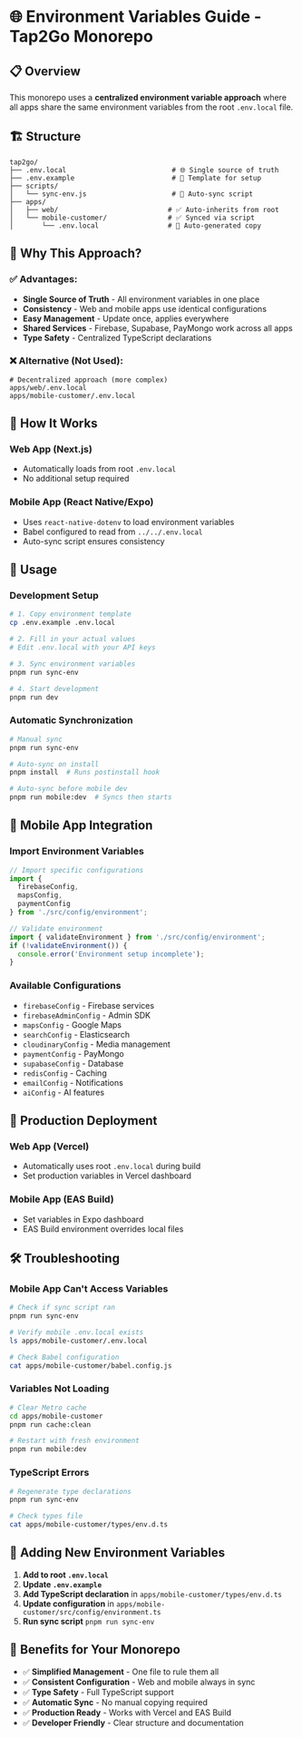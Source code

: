 # 🌐 Environment Variables Guide - Tap2Go Monorepo

## 📋 Overview

This monorepo uses a **centralized environment variable approach** where all apps share the same environment variables from the root `.env.local` file.

## 🏗️ Structure

```
tap2go/
├── .env.local                          # 🌐 Single source of truth
├── .env.example                        # 📝 Template for setup
├── scripts/
│   └── sync-env.js                     # 🔄 Auto-sync script
├── apps/
│   ├── web/                           # ✅ Auto-inherits from root
│   └── mobile-customer/               # ✅ Synced via script
│       └── .env.local                 # 📱 Auto-generated copy
```

## 🎯 Why This Approach?

### ✅ **Advantages:**
- **Single Source of Truth** - All environment variables in one place
- **Consistency** - Web and mobile apps use identical configurations
- **Easy Management** - Update once, applies everywhere
- **Shared Services** - Firebase, Supabase, PayMongo work across all apps
- **Type Safety** - Centralized TypeScript declarations

### ❌ **Alternative (Not Used):**
```
# Decentralized approach (more complex)
apps/web/.env.local
apps/mobile-customer/.env.local
```

## 🔧 How It Works

### **Web App (Next.js)**
- Automatically loads from root `.env.local`
- No additional setup required

### **Mobile App (React Native/Expo)**
- Uses `react-native-dotenv` to load environment variables
- Babel configured to read from `../../.env.local`
- Auto-sync script ensures consistency

## 🚀 Usage

### **Development Setup**
```bash
# 1. Copy environment template
cp .env.example .env.local

# 2. Fill in your actual values
# Edit .env.local with your API keys

# 3. Sync environment variables
pnpm run sync-env

# 4. Start development
pnpm run dev
```

### **Automatic Synchronization**
```bash
# Manual sync
pnpm run sync-env

# Auto-sync on install
pnpm install  # Runs postinstall hook

# Auto-sync before mobile dev
pnpm run mobile:dev  # Syncs then starts
```

## 📱 Mobile App Integration

### **Import Environment Variables**
```typescript
// Import specific configurations
import { 
  firebaseConfig, 
  mapsConfig, 
  paymentConfig 
} from './src/config/environment';

// Validate environment
import { validateEnvironment } from './src/config/environment';
if (!validateEnvironment()) {
  console.error('Environment setup incomplete');
}
```

### **Available Configurations**
- `firebaseConfig` - Firebase services
- `firebaseAdminConfig` - Admin SDK
- `mapsConfig` - Google Maps
- `searchConfig` - Elasticsearch
- `cloudinaryConfig` - Media management
- `paymentConfig` - PayMongo
- `supabaseConfig` - Database
- `redisConfig` - Caching
- `emailConfig` - Notifications
- `aiConfig` - AI features

## 🔐 Production Deployment

### **Web App (Vercel)**
- Automatically uses root `.env.local` during build
- Set production variables in Vercel dashboard

### **Mobile App (EAS Build)**
- Set variables in Expo dashboard
- EAS Build environment overrides local files

## 🛠️ Troubleshooting

### **Mobile App Can't Access Variables**
```bash
# Check if sync script ran
pnpm run sync-env

# Verify mobile .env.local exists
ls apps/mobile-customer/.env.local

# Check Babel configuration
cat apps/mobile-customer/babel.config.js
```

### **Variables Not Loading**
```bash
# Clear Metro cache
cd apps/mobile-customer
pnpm run cache:clean

# Restart with fresh environment
pnpm run mobile:dev
```

### **TypeScript Errors**
```bash
# Regenerate type declarations
pnpm run sync-env

# Check types file
cat apps/mobile-customer/types/env.d.ts
```

## 📝 Adding New Environment Variables

1. **Add to root `.env.local`**
2. **Update `.env.example`**
3. **Add TypeScript declaration** in `apps/mobile-customer/types/env.d.ts`
4. **Update configuration** in `apps/mobile-customer/src/config/environment.ts`
5. **Run sync script** `pnpm run sync-env`

## 🎉 Benefits for Your Monorepo

- ✅ **Simplified Management** - One file to rule them all
- ✅ **Consistent Configuration** - Web and mobile always in sync
- ✅ **Type Safety** - Full TypeScript support
- ✅ **Automatic Sync** - No manual copying required
- ✅ **Production Ready** - Works with Vercel and EAS Build
- ✅ **Developer Friendly** - Clear structure and documentation
